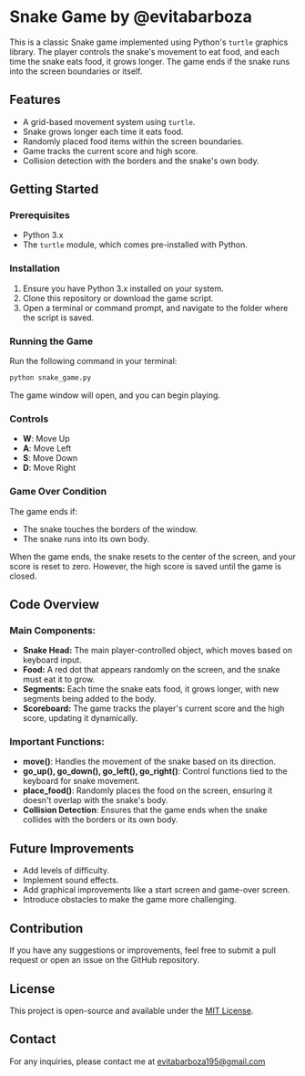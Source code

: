 # Snake Game by @evitabarboza

This is a classic Snake game implemented using Python's `turtle` graphics library. The player controls the snake's movement to eat food, and each time the snake eats food, it grows longer. The game ends if the snake runs into the screen boundaries or itself.

## Features
- A grid-based movement system using `turtle`.
- Snake grows longer each time it eats food.
- Randomly placed food items within the screen boundaries.
- Game tracks the current score and high score.
- Collision detection with the borders and the snake's own body.

## Getting Started

### Prerequisites
- Python 3.x
- The `turtle` module, which comes pre-installed with Python.

### Installation
1. Ensure you have Python 3.x installed on your system.
2. Clone this repository or download the game script.
3. Open a terminal or command prompt, and navigate to the folder where the script is saved.

### Running the Game
Run the following command in your terminal:
```bash
python snake_game.py
```

The game window will open, and you can begin playing.

### Controls
- **W**: Move Up
- **A**: Move Left
- **S**: Move Down
- **D**: Move Right

### Game Over Condition
The game ends if:
- The snake touches the borders of the window.
- The snake runs into its own body.

When the game ends, the snake resets to the center of the screen, and your score is reset to zero. However, the high score is saved until the game is closed.

## Code Overview

### Main Components:
- **Snake Head:** The main player-controlled object, which moves based on keyboard input.
- **Food:** A red dot that appears randomly on the screen, and the snake must eat it to grow.
- **Segments:** Each time the snake eats food, it grows longer, with new segments being added to the body.
- **Scoreboard:** The game tracks the player's current score and the high score, updating it dynamically.

### Important Functions:
- **move()**: Handles the movement of the snake based on its direction.
- **go_up(), go_down(), go_left(), go_right()**: Control functions tied to the keyboard for snake movement.
- **place_food()**: Randomly places the food on the screen, ensuring it doesn't overlap with the snake's body.
- **Collision Detection**: Ensures that the game ends when the snake collides with the borders or its own body.

## Future Improvements
- Add levels of difficulty.
- Implement sound effects.
- Add graphical improvements like a start screen and game-over screen.
- Introduce obstacles to make the game more challenging.

## Contribution

If you have any suggestions or improvements, feel free to submit a pull request or open an issue on the GitHub repository.

## License

This project is open-source and available under the [MIT License](LICENSE).

## Contact

For any inquiries, please contact me at evitabarboza195@gmail.com
